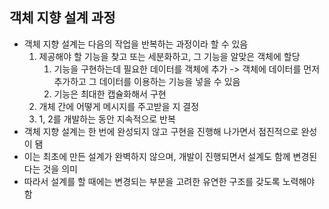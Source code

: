 ## 객체 지향 설계 과정

* 객체 지향 설계는 다음의 작업을 반복하는 과정이라 할 수 있음
  1. 제공해야 할 기능을 찾고 또는 세분화하고, 그 기능을 알맞은 객체에 할당
     1. 기능을 구현하는데 필요한 데이터를 객체에 추가 -> 객체에 데이터를 먼저 추가하고 그 데이터를 이용하는 기능을 넣을 수 있음
     2. 기능은 최대한 캡슐화해서 구현
  2. 개체 간에 어떻게 메시지를 주고받을 지 결정
  3. 1, 2를 개발하는 동안 지속적으로 반복
* 객체 지향 설계는 한 번에 완성되지 않고 구현을 진행해 나가면서 점진적으로 완성이 됌
* 이는 최초에 만든 설계가 완벽하지 않으며, 개발이 진행되면서 설계도 함께 변경된다는 것을 의미
* 따라서 설계를 할 때에는 변경되는 부분을 고려한 유연한 구조를 갖도록 노력해야 함